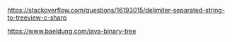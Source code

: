 https://stackoverflow.com/questions/16193015/delimiter-separated-string-to-treeview-c-sharp



https://www.baeldung.com/java-binary-tree